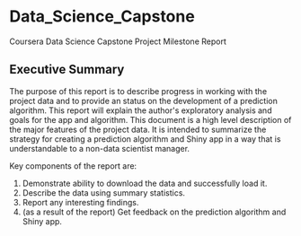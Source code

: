 # Data_Science_Capstone
Coursera Data Science Capstone Project Milestone Report

## Executive Summary  

The purpose of this report is to describe progress in working with the project data and to provide an status on the development of a prediction algorithm. This report will explain the author's exploratory analysis and goals for the app and algorithm. This document is a high level description of the major features of the project data.  It is intended to summarize the strategy for creating a prediction algorithm and Shiny app in a way that is understandable to a non-data scientist manager. 

Key components of the report are: 

1. Demonstrate ability to download the data and successfully load it.
2. Describe the data using summary statistics.
3. Report any interesting findings.
4. (as a result of the report) Get feedback on the prediction algorithm and Shiny app. 
